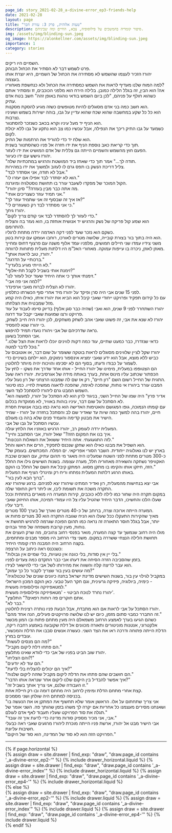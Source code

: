 ```yaml
---
page_id: story_2021-02-28_a-divine-error_ep3-friends-help
date: 2021-02-28
layout: page
title: "טעות אלוהית, פרק 3: עזרת חבר"
description: סיפור קומדיה בהמשכים על פילוסופיה, צבא, החיים ומה שביניהם.
img: /assets/img/blinding-sun.jpeg
og_image: https://alonkellner.com/assets/img/blinding-sun.jpeg
importance: 1
category: stories
---
```


השמיים היו ריקים.  
פרט לשמש דבר לא הסתיר את הכחול הבוהק.  
יהורז הזכיר לעצמו שהשמש לא מסתירה את הכחול של השמיים, היא יוצרת אותו בעצמה.  
למה המוח שלנו מעדיף לראות את השמש כמסתירה את הכחול ולא כנחשפת מאחוריו?  
אה! הוא הבין, זה בגלל הלילה כמובן. בלילה הירח הוא מלפני הכוכבים, זז ומסתיר אותם כשהוא חולף על פניהם, "לכן ביום השמש בודאי נוהגת באופן זהה" חשב בטח אדם עתיק.  
הוא חשב כמה בני אדם מסוגלים להיות מטופשים כשזה מגיע להסקת מסקנות.  
הוא כל כל שקע במחשבה שהוא שכח שהוא עדיין על גבו, בוהה ישירות בשמש ושעיניו נצרבות.  
הוא הניף יד מעל עיניו וקרא בכאב כשנזכר להסתנוור.  
כשמעד על גבו התיק ריכך את הנפילה, אבל עכשיו כמו צב הוא נתקע על גבו ללא יכולת לקום.  
הוא שלח יד כדי להוריד את הרתמות של התיק.  
תוך כדי קריאת כאב נוספת הניף את ידו חזרה אל פניו כשהסתנוור בשנית.  
הפעם חוץ מהשמש והשמיים הייתה גם צללית של אדם המושיט את ידו לעזור.  
יהורז גישש עם ידו כעיוור.  
"תודה לך..." אמר תוך כדי שאחז ביד המושטת והרגיש במתכתיות שלה.  
צליל דריכת הנשק בו תפס גרם לו לעזוב ולמשוך את ידו במהירות.  
"אבל לא תודה, אני אסתדר לבד."  
"הוא לא יסתדר לבד אפילו אם יעזרו לו."  
הקול המוכר של מפקדו לשעבר עורר בו תחושת נוסטלגיה ומיגרנה.  
"מה אתה כבר מבין בעזרה?" סינן יהורז.  
"אני תמיד עוזר כשצריכים אותי."  
"אז איך זה שבסוף זה אני שתמיד עוזר לך?"  
"כי אני מסתדר לבד רק כשעוזרים לי."  
יהורז גיחך.  
"כדי לעזור לך להסתדר לבד אני קודם צריך לקום."  
הוא שמע קול פריקה של נשק והרגיש יד אנושית אוחזת בו, הוא נעזר בה והצליח להתרומם.  
כשקם הוא נזכר שעד לפני דקה האדמה ירדה מתחת לרגליו.  
הוא היה בתוך בור בצורת קובייה, שלושה מטרים לאורכו, רוחבו ועומקו עם קירות בטון.  
משני צידיו עמדו שני חיילים חמושים, מלפניו עמד אלוף משנה עם פרצוף דחוס ומחייך מאוזן לאוזן, ניכרה בו עייפות עמוקה. מאחורי האל"מ היו דלתות מעלית פתוחות לרווחה.  
"יהורז, טוב לראות אותך."  
"ברכותיי על הדרגה."  
"לא הייתי מגיע בלעדיך."  
"זימנת אותי בשביל לקבל תת-אלוף?"  
"זימנתי אותך כי אתה היחיד שעוד יכול לעזור לנו."  
"למה אני פה אבי?"  
יהורז לא הצליח לברוח מאבי ארפינדר.  
לפני 15 שנים אבי היה סרן ופיקד על יהורז מיד אחרי סוף הכשרתו כתלפיון.  
עם כל קידום תפקיד ופרויקט ייחודי שאבי קיבל הוא הביא את יהורז איתו, כאילו היה קמע מזל שמבטיח את הצלחתו.  
יהורז השתחרר לפני 9 שנים, הוא ואבי (שהיה כבר סגן אלוף) בדיוק סיימו לעבוד על עוד פרויקט ורצו שמועות שאבי יקבל עוד דרגה.  
יהורז לא שנא את אבי, זה פשוט שאבי אהב לשחק משחקים, לכן יהורז היה חייב לשחק, כי יהורז שנא להפסיד.  
נראה שדרכיהם של אבי ויהורז נועדו תמיד להיפגש.  
אבי הסתכל בשעון.  
"כדאי שנזדרז, כבר כמעט שתיים, עוד כמה דקות לווינים יוכלו לראות אות הצל שלנו. נוכל לדבר למטה."  
יהורז שקל לציין שלווינים מסוגלים לראות בוטקה ששומר על שום דבר, או אוטובוס על כביש ללא מוצא, אבל הוא ידע שאבי ימציא אינספור נימוקים, הוא יילחם בשיניים כדי לשמור על כבודו ודעתו, בסוף הם לא יסכימו והויכוח יהיה מיותר לחלוטין.  
הם הצטופפו במעלית, מימינו של יהורז החייל - אותו אחד שדרך את נשקו - לחץ על הכפתור שכתוב עליו מינוס אחת, בערך באותה מידה של אגרסיביות.
יהורז ראה שעל התגית של החייל רשום השם "רון חיים", רק אז שם לה שמבטו הרצחני של רון נעול עליו.  
המבט עורר ביהורז אי נוחות, שהפכה לאימה, שהפכה לדאגה ממשית לחייו. כמו סינוור השמש המבט גרם ליהורז להסתכל לצד השני.  
"אדיר פרץ" היה שמו של החייל השני, בניגוד לרון הוא לא הסתכל על יהורז, למעשה הוא לא הסתכל על שום דבר, עיניו בוהות באוויר, לא ממוקדות בכלום.  
עם קומתו הנמוכה, גופו המגושם והאטימות האדישה הוא נראה כמו בובה אנושית חסרת חיים, יהורז בהה למשך כמה שיות עד שאדיר שם לב והסתכל בחזרה על יהורז - שמיד הישיר את מבטון קדימה והעמיד פנים שלא בהה בו מעולם.  
עכשיו הסתכל על גבו של אבי.  
המעלית ירדה לעומק רב, יהורז הרגיש באוזניו את הלחץ עולה.  
"איך בנו את המקום הזה?" שאל יהורז, אבי הסתובב וחייך.  
"לזה התגעגעתי. אתה היחיד ששואל את השאלות הנכונות."  
הוא השפיל את מבטו כאילו הוא שחקן שנכנס לתפקיד, הרים את ראשו והחל.  
"בארץ יש לנו גאולוגיה ייחודית. השבר הסורי אפריקאי. ים המלח. המכתשים. בעומק של כ-300 מטרים מתחת לפני השטח שמעלינו היה מאגר מי תהום עתיק, עם השנים שכבת האקוויפר נשחקה והשאירה מאחוריה חלל, מערה עצומה. בשנות השישים גילו את החלל הזה, חיזקו אותו והקימו בו מתקן מסווג. המתקן קיבל את השם של החלל בו הוקם."  
באותו הרגע דלתות המעלית נפתחו וריח רק ומינרלי הציף את המעלית.  
"ברוך הבא לעין בור".  
אבי יצא בנחישות מהמעלית, רון ואדיר המתינו שיהורז יצא לפניהם. ברגע שיהורז יצא התקרה משכה את תשומת ליבו, או ליתר דיוק החוסר שלה.  
במקום תקרה היה שחור כמו לילה ללא כוכבים, קירות המערה היו מוארים בתחתית וככל שעלו הלכו והחשיכו, הדבר היחיד שהטיל עליו צל היו עמודי תמיכה, אותו החיזוק שאבי דיבר עליו.  
המערה הייתה ארוכה וצרה, ברוחב של כ-40 מטרים ואורך של בערך 100 מטרים.  
מאיך שהקירות התעקלו ככל שעלו הוא הניח שגובה התקרה הוא 30 מטרים פחות או יותר, אבל בגלל חוסר התאורה זה נראה כמו תהום הפוכה שגרמה להרגיש תחושת אי נוחות, מעין קרובת משפחה של פחד גבהים.  
מולו היה רחוב שנמשך עד קצה המערה, מואר בפנסי רחוב צהובים, מה שרק העצים את תחושת הלילה הנצחי ששררה במקום. משני צדי הרחוב היו מספר מבנים ומתחמים, בקצה הרחוב היה המבנה הדו קומתי היחיד.  
כשנכנס ראה כיתוב על הרצפה:  
"בלי יין אין סודות, בלי כוונה אין טעויות, בלי שמיים אין גבולות."  
בזמן שהסביבה הזרה הסיחה את דעתו אבי כבר התקדם כמה צעדים לפניו.  
הוא עבר לריצה קלה והשווה את מהירותו לשל אבי כדי להישאר לצידו.  
"מה עושים בעין בור שצריך לקבור כל כך עמוק?"  
"במקביל לגילוי עין בור, בשנות השישים מדינת ישראל בחנה כיוונים שונים של טכנולוגיה - כימיה, ביולוגיה, פיזיקה גרעינית, וגם חקר העל טבעי. כאן הוקם המכון הישראלי למטאפיזיקה ופילוסופיה מעשית."  
יהורז נחרד לנוכח הביטוי - 'מטאפיזיקה ופילוסופיה מעשית'.  
"אתם חוקרים פה רוחות רפאים?" התלוצץ.  
"כבר לא."  
יהורז הסתכל על אבי לראות אם הוא מתבדח, אבל הבעת פניו נותרה רצינית לחלוטין.  
"זה התברר כמבוי סתום מזמן, כיום יש לנו שלושה פרויקטים פעילים, הנה אחד מהם."  
כשהם הגיעו בערך לאמצע הרחוב משמאלם היה מעין מתחם פתוח ובו המון מכשור אלקטרוני, אנטנות מוניטורים ותאורה מכוונים אל דלת שקובעה באמצע רחבה ריקה, הדלת הייתה פתוחה ודרכה ראו את הצד השני. כעשרה אנשים סבבו את הדלת והמכשור, עובדים במרץ.  
"מה הם מנסים לעשות?"  
"הם פתחו דלת ליקום מקביל."  
יהורז שוב הביט בפניו של אבי כדי לוודא שאינו מתלוצץ.  
"והם הצליחו?!"  
"הם עוד לא יודעים."  
"איך הם יכולים להצליח בלי לדעת?"  
"הם חושבים שהם פתחו את הדלת ליקום מקביל שזהה ליקום שלנוח."  
"איך אפשר להבדיל בין היקום שלנו ליקום אחר שנראה אותו הדבר?"  
"זו העבודה שלנם, אני צריך אותך בשביל זה."  
קצת אחרי מתחם הדלת ומימין לרחוב היה מתחם דומה ובו רק חיילת אחת.  
בכניסה למתחם היה שולחן ושני מסמכים.  
"אני צריך שתחתום על אלו. הראשון אומר שלא תחשוף את המתקן או את הנעשה בו ושאנחנו מסירים מעצמנו כל אחריות אם יקרה לך משהו בזמן שהותך פה. השני אומר של תגלה את סוד הפרויקט שעליו תעבוד לאף אדם לעולם."  
"אבי, אני מכיר מספיק סודות מדינה כדי לדעת איך זה עובד."  
אבי הישיר מבט אל יהורז, ארשת פניו הייתה מוכרת ליהורז מרגעים שאבי ראה כבעלי חשיבות עליונת.  
"הפרויקט הזה הוא לא סוד של המדינה, הוא סוד של היקום."

---

<!-- pages/drawer.md -->
<div class="drawer">
<!-- Generate cards for each draw -->
{% if page.horizontal %}
    <div class="container">
    <div class="row row-cols-1 row-cols-md-2">
        {% assign draw = site.drawer | find_exp: "draw", "draw.page_id contains '_a-divine-error_ep2-'" %}
        {% include drawer_horizontal.liquid %}
        {% assign draw = site.drawer | find_exp: "draw", "draw.page_id contains '_a-divine-error_index'" %}
        {% include drawer_horizontal.liquid %}
        {% assign draw = site.drawer | find_exp: "draw", "draw.page_id contains '_a-divine-error_ep4-'" %}
        {% include drawer_horizontal.liquid %}
    </div>
    </div>
{% else %}
    <div class="row row-cols-1 row-cols-md-3">
        {% assign draw = site.drawer | find_exp: "draw", "draw.page_id contains '_a-divine-error_ep2-'" %}
        {% include drawer.liquid %}
        {% assign draw = site.drawer | find_exp: "draw", "draw.page_id contains '_a-divine-error_index'" %}
        {% include drawer.liquid %}
        {% assign draw = site.drawer | find_exp: "draw", "draw.page_id contains '_a-divine-error_ep4-'" %}
        {% include drawer.liquid %}
    </div>
{% endif %}
</div>
